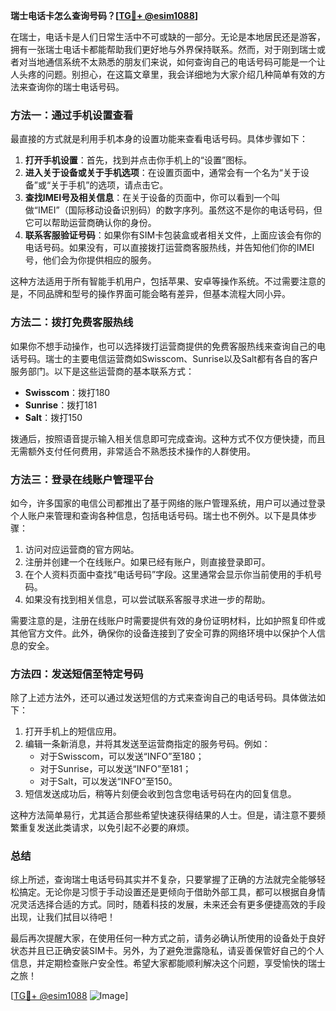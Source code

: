 **瑞士电话卡怎么查询号码？[[TG💪+ @esim1088](https://t.me/s/esim1088)]**

在瑞士，电话卡是人们日常生活中不可或缺的一部分。无论是本地居民还是游客，拥有一张瑞士电话卡都能帮助我们更好地与外界保持联系。然而，对于刚到瑞士或者对当地通信系统不太熟悉的朋友们来说，如何查询自己的电话号码可能是一个让人头疼的问题。别担心，在这篇文章里，我会详细地为大家介绍几种简单有效的方法来查询你的瑞士电话号码。

### 方法一：通过手机设置查看

最直接的方式就是利用手机本身的设置功能来查看电话号码。具体步骤如下：

1. **打开手机设置**：首先，找到并点击你手机上的“设置”图标。
2. **进入关于设备或关于手机选项**：在设置页面中，通常会有一个名为“关于设备”或“关于手机”的选项，请点击它。
3. **查找IMEI号及相关信息**：在关于设备的页面中，你可以看到一个叫做“IMEI”（国际移动设备识别码）的数字序列。虽然这不是你的电话号码，但它可以帮助运营商确认你的身份。
4. **联系客服验证号码**：如果你有SIM卡包装盒或者相关文件，上面应该会有你的电话号码。如果没有，可以直接拨打运营商客服热线，并告知他们你的IMEI号，他们会为你提供相应的服务。

这种方法适用于所有智能手机用户，包括苹果、安卓等操作系统。不过需要注意的是，不同品牌和型号的操作界面可能会略有差异，但基本流程大同小异。

### 方法二：拨打免费客服热线

如果你不想手动操作，也可以选择拨打运营商提供的免费客服热线来查询自己的电话号码。瑞士的主要电信运营商如Swisscom、Sunrise以及Salt都有各自的客户服务部门。以下是这些运营商的基本联系方式：

- **Swisscom**：拨打180
- **Sunrise**：拨打181
- **Salt**：拨打150

拨通后，按照语音提示输入相关信息即可完成查询。这种方式不仅方便快捷，而且无需额外支付任何费用，非常适合不熟悉技术操作的人群使用。

### 方法三：登录在线账户管理平台

如今，许多国家的电信公司都推出了基于网络的账户管理系统，用户可以通过登录个人账户来管理和查询各种信息，包括电话号码。瑞士也不例外。以下是具体步骤：

1. 访问对应运营商的官方网站。
2. 注册并创建一个在线账户。如果已经有账户，则直接登录即可。
3. 在个人资料页面中查找“电话号码”字段。这里通常会显示你当前使用的手机号码。
4. 如果没有找到相关信息，可以尝试联系客服寻求进一步的帮助。

需要注意的是，注册在线账户时需要提供有效的身份证明材料，比如护照复印件或其他官方文件。此外，确保你的设备连接到了安全可靠的网络环境中以保护个人信息的安全。

### 方法四：发送短信至特定号码

除了上述方法外，还可以通过发送短信的方式来查询自己的电话号码。具体做法如下：

1. 打开手机上的短信应用。
2. 编辑一条新消息，并将其发送至运营商指定的服务号码。例如：
   - 对于Swisscom，可以发送“INFO”至180；
   - 对于Sunrise，可以发送“INFO”至181；
   - 对于Salt，可以发送“INFO”至150。
3. 短信发送成功后，稍等片刻便会收到包含您电话号码在内的回复信息。

这种方法简单易行，尤其适合那些希望快速获得结果的人士。但是，请注意不要频繁重复发送此类请求，以免引起不必要的麻烦。

### 总结

综上所述，查询瑞士电话号码其实并不复杂，只要掌握了正确的方法就完全能够轻松搞定。无论你是习惯于手动设置还是更倾向于借助外部工具，都可以根据自身情况灵活选择合适的方式。同时，随着科技的发展，未来还会有更多便捷高效的手段出现，让我们拭目以待吧！

最后再次提醒大家，在使用任何一种方式之前，请务必确认所使用的设备处于良好状态并且已正确安装SIM卡。另外，为了避免泄露隐私，请妥善保管好自己的个人信息，并定期检查账户安全性。希望大家都能顺利解决这个问题，享受愉快的瑞士之旅！

[[TG💪+ @esim1088](https://t.me/s/esim1088) ![Image](https://i.postimg.cc/4NQfJmqS/Snipaste-2025-05-13-00-14-12.png)]